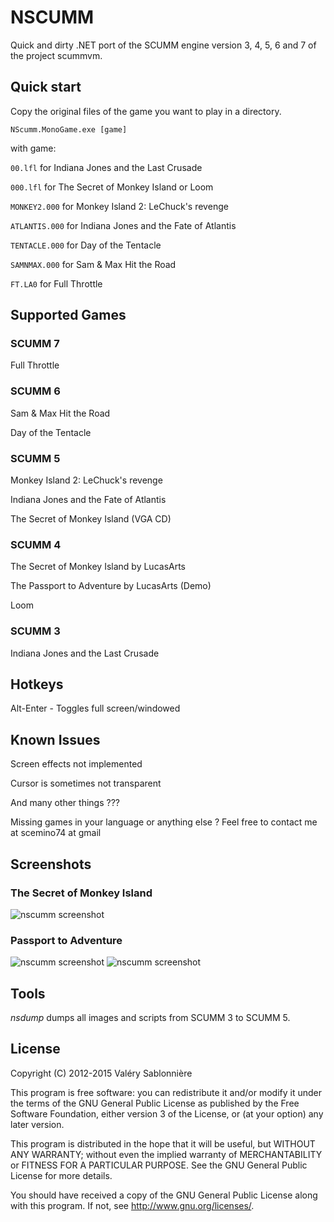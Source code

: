 NSCUMM
======

Quick and dirty .NET port of the SCUMM engine version 3, 4, 5, 6 and 7 of the project scummvm.

Quick start
-----------

Copy the original files of the game you want to play in a directory.

`NScumm.MonoGame.exe [game]`

with game:

`00.lfl` for Indiana Jones and the Last Crusade

`000.lfl` for The Secret of Monkey Island or Loom

`MONKEY2.000` for Monkey Island 2: LeChuck's revenge

`ATLANTIS.000` for Indiana Jones and the Fate of Atlantis

`TENTACLE.000` for Day of the Tentacle

`SAMNMAX.000` for Sam & Max Hit the Road

`FT.LA0` for Full Throttle

Supported Games
---------------

### SCUMM 7

Full Throttle

### SCUMM 6

Sam & Max Hit the Road

Day of the Tentacle

### SCUMM 5

Monkey Island 2: LeChuck's revenge

Indiana Jones and the Fate of Atlantis

The Secret of Monkey Island (VGA CD) 

### SCUMM 4

The Secret of Monkey Island by LucasArts

The Passport to Adventure by LucasArts (Demo)

Loom

### SCUMM 3

Indiana Jones and the Last Crusade

Hotkeys
-------

Alt-Enter              - Toggles full screen/windowed

Known Issues
-------------------------

Screen effects not implemented

Cursor is sometimes not transparent

And many other things ???

Missing games in your language or anything else ? Feel free to contact me at scemino74 at gmail

Screenshots
-----------

### The Secret of Monkey Island

![nscumm screenshot](https://raw.github.com/scemino/nscumm/master/Doc/Images/MonkeyIsland.png "The Secret of Monkey Island")

### Passport to Adventure

![nscumm screenshot](https://raw.github.com/scemino/nscumm/master/Doc/Images/Indy3.png "Indiana Jones 3")
![nscumm screenshot](https://raw.github.com/scemino/nscumm/master/Doc/Images/Loom.png "Loom")

Tools
-----

*nsdump* dumps all images and scripts from SCUMM 3 to SCUMM 5.

License
-------

Copyright (C) 2012-2015  Valéry Sablonnière

This program is free software: you can redistribute it and/or modify
it under the terms of the GNU General Public License as published by
the Free Software Foundation, either version 3 of the License, or
(at your option) any later version.

This program is distributed in the hope that it will be useful,
but WITHOUT ANY WARRANTY; without even the implied warranty of
MERCHANTABILITY or FITNESS FOR A PARTICULAR PURPOSE.  See the
GNU General Public License for more details.

You should have received a copy of the GNU General Public License
along with this program.  If not, see <http://www.gnu.org/licenses/>.
